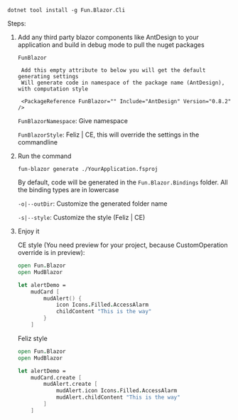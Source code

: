 ﻿```
dotnet tool install -g Fun.Blazor.Cli
```

Steps:

1. Add any third party blazor components like AntDesign to your application and build in debug mode to pull the nuget packages

    `FunBlazor`
        
        Add this empty attribute to below you will get the default generating settings
        Will generate code in namespace of the package name (AntDesign), with computation style

   ```
    <PackageReference FunBlazor="" Include="AntDesign" Version="0.8.2" />
   ```

   `FunBlazorNamespace`: Give namespace
   
   `FunBlazorStyle`: Feliz | CE, this will override the settings in the commandline
   

2. Run the command

    ```
    fun-blazor generate ./YourApplication.fsproj
    ```

    By default, code will be generated in the `Fun.Blazor.Bindings` folder. All the binding types are in lowercase

    `-o|--outDir`: Customize the generated folder name

    `-s|--style`: Customize the style (Feliz | CE)


3. Enjoy it

    CE style (You need <LangVersion>preview</LangVersion> for your project, because CustomOperation override is in preview):

    ```fsharp
    open Fun.Blazor
    open MudBlazor

    let alertDemo =
        mudCard [
            mudAlert() {
                icon Icons.Filled.AccessAlarm
                childContent "This is the way"
            }
        ]
    ```

    Feliz style

    ```fsharp
    open Fun.Blazor
    open MudBlazor

    let alertDemo =
        mudCard.create [
            mudAlert.create [
                mudAlert.icon Icons.Filled.AccessAlarm
                mudAlert.childContent "This is the way"
            ]
        ]
    ```
